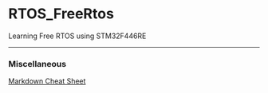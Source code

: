 # RTOS_FreeRtos
Learning Free RTOS using STM32F446RE



---
### Miscellaneous

[Markdown Cheat Sheet](markdown-cheat-sheet.md)